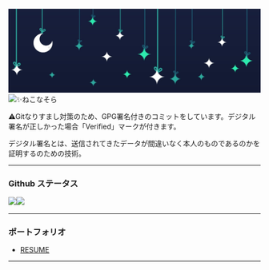 ![header](https://github.com/Neko7sora/Neko7sora/blob/main/header.png?raw=true)
![](https://komarev.com/ghpvc/?username=Neko7sora&style=flat-square&label=PROFILE+VIEWS)✨ねこなそら

⚠Gitなりすまし対策のため、GPG署名付きのコミットをしています。デジタル署名が正しかった場合「Verified」マークが付きます。

デジタル署名とは、送信されてきたデータが間違いなく本人のものであるのかを証明するのための技術。

---

### Github ステータス
<a href="https://github.com/anuraghazra/github-readme-stats">
  <img align="left" src="https://github-readme-stats.vercel.app/api?username=Neko7sora&count_private=true&show_icons=true&bg_color=ffffff00&title_color=5094f0&text_color=009a23&icon_color=fb7603" />
</a>
<a href="https://github.com/anuraghazra/github-readme-stats">
  <img src="https://github-readme-stats.vercel.app/api/top-langs/?username=Neko7sora&count_private=true&bg_color=ffffff00&title_color=5094f0&text_color=009a23&icon_color=fb7603" />
</a>

---

### ポートフォリオ
- [RESUME](https://www.resume.id/neko7sora)

---
